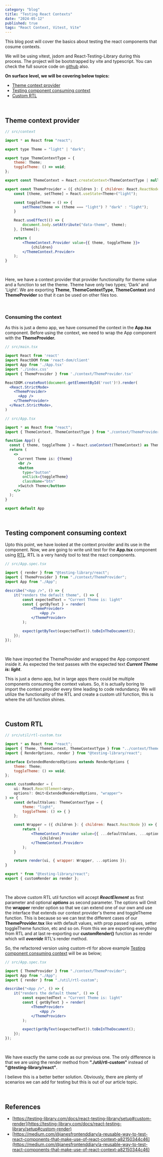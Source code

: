 ```yaml
---
category: "blog"
title: "Testing React Contexts"
date: "2024-05-12"
published: true
tags: "React Context, Vitest, Vite"
---
```



This blog post will cover the basics about testing the react components that cosume contexts.

We will be using vitest, jsdom and React-Testing-Library during this process. The project will be bootstrapped by vite and typescript. You can check the full source code on [github](https://github.com/buddhagrg/react-theme-context) also.

**On surface level, we will be covering below topics:**
- [Theme context provider](#theme-context-provider)
- [Testing component consuming context](#testing-component-consuming-context)
- [Custom RTL](#custom-rtl)

&nbsp;

## Theme context provider
```jsx
// src/context

import * as React from "react";

export type Theme = "light" | "dark";

export type ThemeContextType = {
    theme: Theme;
    toggleTheme: () => void;
};

export const ThemeContext = React.createContext<ThemeContextType | null>(null);

export const ThemeProvider = ({ children }: { children: React.ReactNode }) => {
    const [theme, setTheme] = React.useState<Theme>("light");

    const toggleTheme = () => {
        setTheme(theme => (theme === "light") ? "dark" : "light");
    }

    React.useEffect(() => {
        document.body.setAttribute("data-theme", theme);
    }, [theme]);

    return (
        <ThemeContext.Provider value={{ theme, toggleTheme }}>
            {children}
        </ThemeContext.Provider>
    );
}
```

&nbsp;

Here, we have a context provider that provider functionality for theme value and a function to set the theme. Theme have only two types; 'Dark' and 'Light'. We are exporting **Theme**, **ThemeContextType**, **ThemeContext** and **ThemeProvider** so that it can be used on other files too.

&nbsp;

### Consuming the context
As this is just a demo app, we have consumed the context in the **App.tsx** component. Before using the context, we need to wrap the App component with the **ThemeProvider.**

```jsx
// src/main.tsx

import React from 'react'
import ReactDOM from 'react-dom/client'
import App from './App.tsx'
import './index.css'
import { ThemeProvider } from './context/ThemeProvider.tsx'

ReactDOM.createRoot(document.getElementById('root')!).render(
  <React.StrictMode>
    <ThemeProvider>
      <App />
    </ThemeProvider>
  </React.StrictMode>,
)
```

```jsx
// src/App.tsx

import * as React from "react";
import { ThemeContext, ThemeContextType } from "./context/ThemeProvider";

function App() {
  const { theme, toggleTheme } = React.useContext(ThemeContext) as ThemeContextType;
  return (
    <>
      Current Theme is: {theme}
      <br />
      <button
        type="button"
        onClick={toggleTheme}
        className="btn"
      >Switch Theme</button>
    </>
  );
}

export default App
```

&nbsp;

## Testing component consuming context
Upto this point, we have looked at the context provider and its use in the component. Now, we are going to write unit test for the **App.tsx** component using [RTL](https://testing-library.com/). RTL is a very handy tool to test the react components.

```jsx
// src/App.spec.tsx

import { render } from "@testing-library/react";
import { ThemeProvider } from "./context/ThemeProvider";
import App from "./App";

describe("<App />", () => {
    it("renders the default theme", () => {
        const expectedText = "Current Theme is: light"
        const { getByText } = render(
            <ThemeProvider>
                <App />
            </ThemeProvider>
        );

        expect(getByText(expectedText)).toBeInTheDocument();
    });
});
```

&nbsp;

We have imported the ThemeProvider and wrapped the App component inside it. As expected the test passes with the expected text **_Current Theme is: light_**.

This is just a demo app, but in large apps there could be multiple components consuming the context values. So, it is actually boring to import the context provider every time leading to code redundancy. We will utilize the functionality of the RTL and create a custom util function, this is where the util function shines.

&nbsp;

## Custom RTL
```jsx
// src/util/rtl-custom.tsx

import * as React from "react";
import { Theme, ThemeContext, ThemeContextType } from "../context/ThemeProvider";
import { RenderOptions, render } from "@testing-library/react";

interface ExtendedRenderedOptions extends RenderOptions {
    theme: Theme;
    toggleTheme: () => void;
};

const customRender = (
    ui: React.ReactElement<any>,
    options?: Omit<ExtendedRenderedOptions, "wrapper">
) => {
    const defaultValues: ThemeContextType = {
        theme: "light",
        toggleTheme: () => { }
    };

    const Wrapper = ({ children }: { children: React.ReactNode }) => {
        return (
            <ThemeContext.Provider value={{ ...defaultValues, ...options }}>
                {children}
            </ThemeContext.Provider>
        );
    }

    return render(ui, { wrapper: Wrapper, ...options });
}

export * from "@testing-library/react";
export { customRender as render };
```

&nbsp;

The above custom RTL util function will accept **_ReactElement_** as first parameter and optional **_options_** as second parameter. The options will Omit the **wrapper** render option so that we can extend one of our own and use the interface that extends our context provider's theme and toggleTheme function. This is because so we can test the different cases of our **ThemeProvider.tsx** like with default values, with prop passed values, setter toggleTheme function, etc and so on. From this we are exporting everything from RTL and at last re-exporting our **customRender()** function as render which will **_override_** RTL's render method.

So, the refactored version using custom-rtl for above example [Testing component consuming context](#testing-component-consuming-context) will be as below;

```jsx
// src/App.spec.tsx

import { ThemeProvider } from "./context/ThemeProvider";
import App from "./App";
import { render } from "./util/rtl-custom";

describe("<App />", () => {
    it("renders the default theme", () => {
        const expectedText = "Current Theme is: light"
        const { getByText } = render(
            <ThemeProvider>
                <App />
            </ThemeProvider>
        );

        expect(getByText(expectedText)).toBeInTheDocument();
    });
});
```

&nbsp;

We have exactly the same code as our previous one. The only difference is that we are using the render method from **"./util/rtl-custom"** instead of **"@testing-library/react"**.

I believe this is a  better better solution. Obviously, there are plenty of scenarios we can add for testing but this is out of our article topic.

&nbsp;

## References
- [https://testing-library.com/docs/react-testing-library/setup#custom-render](https://testing-library.com/docs/react-testing-library/setup#custom-render)
- [https://medium.com/@janesfrontenddiary/a-reusable-way-to-test-react-components-that-make-use-of-react-context-a82150344c46](https://medium.com/@janesfrontenddiary/a-reusable-way-to-test-react-components-that-make-use-of-react-context-a82150344c46)
